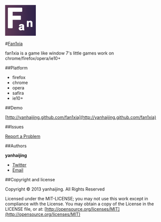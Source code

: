 <a href="https://github.com/yanhaijing/fan1xia">
  <img src="./images/fan.gif" width="100px">
</a>

#[Fan1xia](https://github.com/yanhaijing/fan1xia)

fan1xia is a game like window 7's little games work on chrome/firefox/opera/ie10+ 

##Platform

* firefox
* chrome
* opera
* safira
* ie10+

##Demo

[http://yanhaijing.github.com/fan1xia](http://yanhaijing.github.com/fan1xia)

##Issues

[Report a Problem](https://github.com/yanhaijing/fan1xia/issues)

##Authors

**yanhaijing**

- [Twitter](http://t.qq.com/yanhaijing1234 "yanhaijing's Twitter")
- [Email](http://yanhaijing1234@gmail.com "yanhaijing's Email")

##Copyright and license

Copyright © 2013 yanhaijing. All Rights Reserved

Licensed under the MIT-LICENSE;
you may not use this work except in compliance with the License.
You may obtain a copy of the License in the LICENSE file, or at:
	[http://opensource.org/licenses/MIT](http://opensource.org/licenses/MIT)